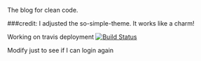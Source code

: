 The blog for clean code.


###credit:
I adjusted the so-simple-theme.
It works like a charm!


Working on travis deployment
[![Build Status](https://travis-ci.org/RMHogervorst/cleancode.svg?branch=master)](https://travis-ci.org/RMHogervorst/cleancode)


Modify just to see if I can login again
